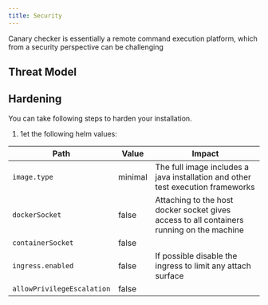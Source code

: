 ```yaml
---
title: Security
---
```




Canary checker is essentially a remote command execution platform, which from a security perspective can be challenging

## Threat Model

## Hardening

You can  take following steps to harden your installation.

1. 1et the following helm values:

| Path                       | Value   | Impact                                                       |
| -------------------------- | ------- | ------------------------------------------------------------ |
| `image.type`               | minimal | The full image includes a java installation and other test execution frameworks |
| `dockerSocket`             | false   | Attaching to the host docker socket gives access to all containers running on the machine |
| `containerSocket`          | false   |                                                              |
| `ingress.enabled`          | false   | If possible disable the ingress to limit any attach surface  |
| `allowPrivilegeEscalation` | false   |                                                              |
